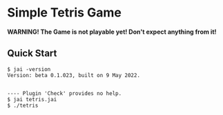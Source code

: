 # Simple Tetris Game

**WARNING! The Game is not playable yet! Don't expect anything from it!**

## Quick Start

```console
$ jai -version
Version: beta 0.1.023, built on 9 May 2022.


---- Plugin 'Check' provides no help.
$ jai tetris.jai
$ ./tetris
```
